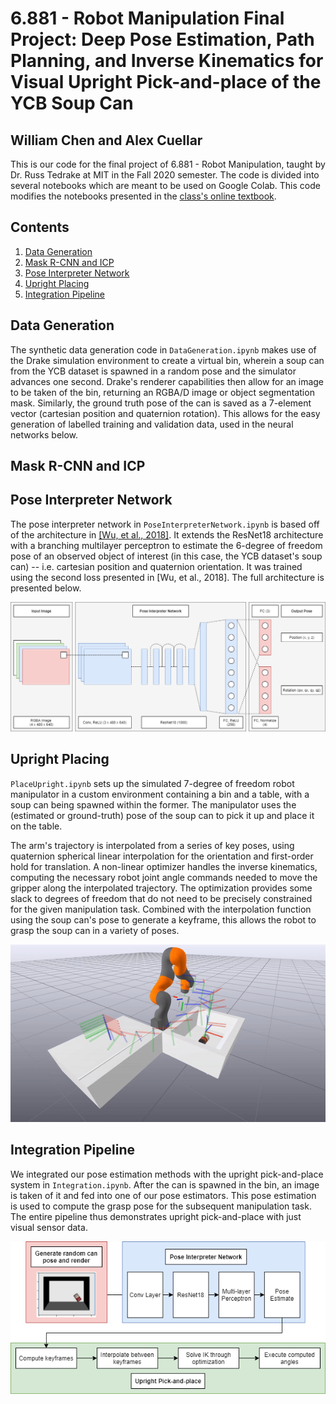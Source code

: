 # 6.881 - Robot Manipulation Final Project: Deep Pose Estimation, Path Planning, and Inverse Kinematics for Visual Upright Pick-and-place of the YCB Soup Can

## William Chen and Alex Cuellar

This is our code for the final project of 6.881 - Robot Manipulation, taught by Dr. Russ Tedrake 
at MIT in the Fall 2020 semester. The code is divided into several notebooks which are meant to be used on Google Colab.
This code modifies the notebooks presented in the [class's online textbook](http://manipulation.csail.mit.edu/Fall2020/). 

## Contents
1. [Data Generation](#data-generation)
0. [Mask R-CNN and ICP](#mask-r-cnn-and-icp)
0. [Pose Interpreter Network](#pose-interpreter-network)
0. [Upright Placing](#upright-placing)
0. [Integration Pipeline](#integration-pipeline)

## Data Generation
The synthetic data generation code in `DataGeneration.ipynb` makes use of the Drake simulation environment to create a virtual bin, wherein a soup can from the YCB dataset is spawned in a random pose and the simulator advances one second. Drake's renderer capabilities then allow for an image to be taken of the bin, returning an RGBA/D image or object segmentation mask. Similarly, the ground truth pose of the can is saved as a 7-element vector (cartesian position and quaternion rotation). This allows for the easy generation of labelled training and validation data, used in the neural networks below.

## Mask R-CNN and ICP

## Pose Interpreter Network
The pose interpreter network in `PoseInterpreterNetwork.ipynb` is based off of the architecture in [\[Wu, et al., 2018\]](https://arxiv.org/abs/1808.01099). It extends the ResNet18 architecture with a branching multilayer perceptron to estimate the 6-degree of freedom pose of an observed object of interest (in this case, the YCB dataset's soup can) -- i.e. cartesian position and quaternion orientation. It was trained using the second loss presented in \[Wu, et al., 2018\]. The full architecture is presented below.

![](poseinterpreternet.png)

## Upright Placing
`PlaceUpright.ipynb` sets up the simulated 7-degree of freedom robot manipulator in a custom environment containing a bin and a table, with 
a soup can being spawned within the former. The manipulator uses the (estimated or ground-truth) pose of the soup can to pick it up
and place it on the table. 

The arm's trajectory is interpolated from a series of key poses, using quaternion spherical linear interpolation
for the orientation and first-order hold for translation. A non-linear optimizer handles the inverse kinematics, computing the necessary
robot joint angle commands needed to move the gripper along the interpolated trajectory. The optimization provides some slack to degrees of freedom
that do not need to be precisely constrained for the given manipulation task. Combined with the interpolation function using the soup can's
pose to generate a keyframe, this allows the robot to grasp the soup can in a variety of poses.

![](placeupright_demo.gif)

## Integration Pipeline
We integrated our pose estimation methods with the upright pick-and-place system in `Integration.ipynb`. After the can is spawned in the bin, an image is taken of it and fed into one of our pose estimators. This pose estimation is used to compute the grasp pose for the subsequent manipulation task. The entire pipeline thus demonstrates upright pick-and-place with just visual sensor data.

![](pipeline.png)
